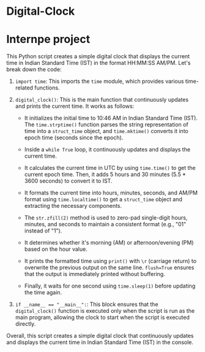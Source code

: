 # Digital-Clock
# Internpe project
This Python script creates a simple digital clock that displays the current time in Indian Standard Time (IST) in the format HH:MM:SS AM/PM. Let's break down the code:

1. `import time`: This imports the `time` module, which provides various time-related functions.

2. `digital_clock()`: This is the main function that continuously updates and prints the current time. It works as follows:

   - It initializes the initial time to 10:46 AM in Indian Standard Time (IST). The `time.strptime()` function parses the string representation of time into a `struct_time` object, and `time.mktime()` converts it into epoch time (seconds since the epoch).
   
   - Inside a `while True` loop, it continuously updates and displays the current time.
   
   - It calculates the current time in UTC by using `time.time()` to get the current epoch time. Then, it adds 5 hours and 30 minutes (5.5 * 3600 seconds) to convert it to IST.
   
   - It formats the current time into hours, minutes, seconds, and AM/PM format using `time.localtime()` to get a `struct_time` object and extracting the necessary components.
   
   - The `str.zfill(2)` method is used to zero-pad single-digit hours, minutes, and seconds to maintain a consistent format (e.g., "01" instead of "1").
   
   - It determines whether it's morning (AM) or afternoon/evening (PM) based on the hour value.
   
   - It prints the formatted time using `print()` with `\r` (carriage return) to overwrite the previous output on the same line. `flush=True` ensures that the output is immediately printed without buffering.
   
   - Finally, it waits for one second using `time.sleep(1)` before updating the time again.

3. `if __name__ == "__main__":`: This block ensures that the `digital_clock()` function is executed only when the script is run as the main program, allowing the clock to start when the script is executed directly.

Overall, this script creates a simple digital clock that continuously updates and displays the current time in Indian Standard Time (IST) in the console.
